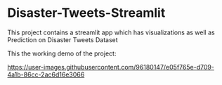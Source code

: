 # Disaster-Tweets-Streamlit
This project contains a streamlit app which has visualizations as well as Prediction on Disaster Tweets Dataset

This the working demo of the project:


https://user-images.githubusercontent.com/96180147/e05f765e-d709-4a1b-86cc-2ac6d16e3066

